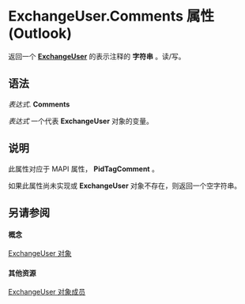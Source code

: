 
# ExchangeUser.Comments 属性 (Outlook)

返回一个 **[ExchangeUser](6ec117d1-7fdb-aa36-b567-1242f8238df0.md)** 的表示注释的 **字符串** 。读/写。


## 语法

 _表达式_. **Comments**

 _表达式_ 一个代表 **ExchangeUser** 对象的变量。


## 说明

此属性对应于 MAPI 属性，  **PidTagComment** 。

如果此属性尚未实现或 **ExchangeUser** 对象不存在，则返回一个空字符串。


## 另请参阅


#### 概念


[ExchangeUser 对象](6ec117d1-7fdb-aa36-b567-1242f8238df0.md)
#### 其他资源


[ExchangeUser 对象成员](b9489e9d-0b8e-1c8d-d5df-8def4b1ee5e8.md)